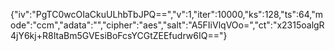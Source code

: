 {"iv":"PgTC0wcOIaCkuULhbTbJPQ==","v":1,"iter":10000,"ks":128,"ts":64,"mode":"ccm","adata":"","cipher":"aes","salt":"A5FIiVlqVOo=","ct":"x2315oalgR4jY6kj+R8ItaBm5GVEsiBoFcsYCGtZEEfudrw6IQ=="}
